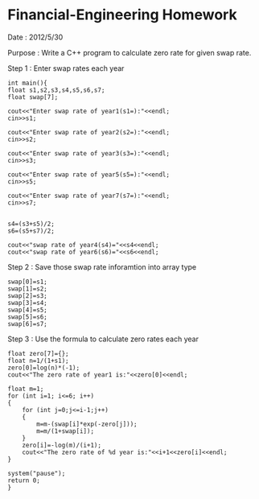 # Financial-Engineering Homework

Date : 2012/5/30

Purpose : Write a C++ program to calculate zero rate for given swap rate.

Step 1 : Enter swap rates each year
 

    int main(){
    float s1,s2,s3,s4,s5,s6,s7;
    float swap[7];

    cout<<"Enter swap rate of year1(s1=):"<<endl;
    cin>>s1;

    cout<<"Enter swap rate of year2(s2=):"<<endl;
    cin>>s2;

    cout<<"Enter swap rate of year3(s3=):"<<endl;
    cin>>s3;

    cout<<"Enter swap rate of year5(s5=):"<<endl;
    cin>>s5;

    cout<<"Enter swap rate of year7(s7=):"<<endl;
    cin>>s7;


    s4=(s3+s5)/2;
    s6=(s5+s7)/2;

    cout<<"swap rate of year4(s4)="<<s4<<endl;
    cout<<"swap rate of year6(s6)="<<s6<<endl;

Step 2 : Save those swap rate inforamtion into array type

    swap[0]=s1;
    swap[1]=s2;
    swap[2]=s3;
    swap[3]=s4;
    swap[4]=s5;
    swap[5]=s6;
    swap[6]=s7;

Step 3 : Use the formula to calculate zero rates each year

    float zero[7]={};
    float n=1/(1+s1);
    zero[0]=log(n)*(-1);
    cout<<"The zero rate of year1 is:"<<zero[0]<<endl;

    float m=1;
    for (int i=1; i<=6; i++)
    {
        for (int j=0;j<=i-1;j++)
        {
            m=m-(swap[i]*exp(-zero[j]));
            m=m/(1+swap[i]);
        }
        zero[i]=-log(m)/(i+1);
        cout<<"The zero rate of %d year is:"<<i+1<<zero[i]<<endl;
    }

    system("pause");
    return 0;
    }

